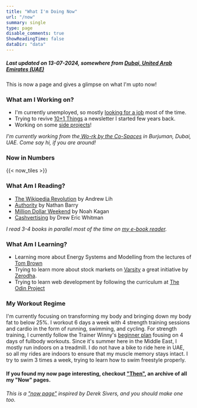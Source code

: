 ```yaml
---
title: "What I'm Doing Now"
url: "/now"
summary: single
type: page
disable_comments: true
ShowReadingTime: false
dataDir: "data"
---
```


##### Last updated on 13-07-2024, somewhere from [Dubai, United Arab Emirates (UAE)](https://what3words.com/siblings.twitches.scan)

This is now a page and gives a glimpse on what I'm upto now!



### What am I Working on?

- I'm currently unemployed, so mostly [looking for a job](/hire) most of the time. 
- Trying to revive [10+1 Things](https://rishikesh.substack.com/) a newsletter I started few years back.
- Working on some [side projects](/projects)!

_I'm currently working from the[ Wo-rk by the Co-Spaces](https://maps.app.goo.gl/3y33KMYfzBzqQvibA) in Burjuman, Dubai, UAE. Come say hi, if you are around!_


### Now in Numbers

{{< now_tiles >}}



### What Am I Reading?

- [The Wikipedia Revolution](https://geni.us/rsh-wiki-revolution) by Andrew Lih
- [Authority](https://geni.us/rsh-authority) by Nathan Barry
- [Million Dollar Weekend](https://geni.us/rsh-million-dollar) by Noah Kagan
- [Cashvertising](https://geni.us/rsh-cashvertising) by Drew Eric Whitman

*I read 3-4 books in parallel most of the time on [my e-book reader](https://geni.us/rsh-kindle-paperwhite).*

### What Am I Learning?
- Learning more about Energy Systems and Modelling from the lectures of [Tom Brown](https://nworbmot.org/teaching.html)
- Trying to learn more about stock markets on [Varsity](https://zerodha.com/varsity/) a great initiative by [Zerodha](https://zerodha.com/open-account?c=KSO559).
- Trying to learn web development by following the curriculum at [The Odin Project](https://zerodha.com/open-account?c=KSO559)



### My Workout Regime

I'm currently focusing on transforming my body and bringing down my body fat to below 25%. I workout 6 days a week with 4 strength training sessions and cardio in the form of running, swimming, and cycling. For strength training, I currently follow the Trainer Winny's [beginner plan](hhttps://www.youtube.com/watch?v=U9ENCvFf9yQ) fousing on  4 days of fullbody workouts. Since it's summer here in the Middle East, I mostly run indoors on a treadmill. I do not have a bike to ride here in UAE, so all my rides are indoors to ensure that my muscle memory stays intact. I try to swim 3 times a week, trying to learn how to swim freestyle properly.


#### If you found my now page interesting, checkout ["Then"](/then), an archive of all my "Now" pages.


###### This is a ["now page"](https://nownownow.com/) inspired by Derek Sivers, and you should make one too.




